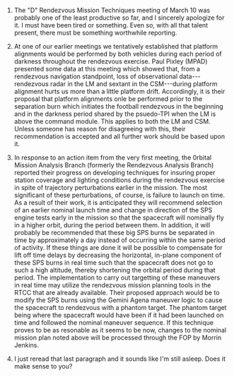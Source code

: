 ﻿---
layout: tindallgram
date: Mar 4, 1968
from: PA/Chief, Apollo Data Priority Coordination
serial: 66-PA-T-61A
subject: Seventh "D" Mission Rendezvous Mission Techniques meeting.
---

1. The "D" Rendezvous Mission Techniques meeting of March 10 was probably
one of the least productive so far, and I sincerely apologize for it.  I
must have been tired or something.  Even so, with all that talent present,
there must be something worthwhile reporting.


2. At one of our earlier meetings we tentatively established that platform
alignments would be performed by both vehicles during each period of darkness
throughout the rendezvous exercise.  Paul Pixley (MPAD) presented some data
at this meeting which showed that, from a rendezvous navigation standpoint,
loss of observational data---rendezvous radar in the LM and sextant in the
CSM---during platform alignment hurts us more than a little platform drift.
Accordingly, it is their proposal that platform alignments onle be performed
prior to the separation burn which initiates the football rendezvous in the
beginning and in the darkness period shared by the psuedo-TPI when the LM
is above the command module.  This applies to both the LM and CSM. Unless
someone has reason for disagreeing with this, their recommendation is accepted
and all further work should be based upon it.


3.  In response to an action item from the very first meeting, the 0rbital
Mission Analysis Branch (formerly the Rendezvous Analysis Branch) reported
their progress on developing techniques for insuring proper station coverage
and lighting conditions during the rendezvous exercise in spite of trajectory
perturbations earlier in the mission.  The most significant of these
perturbations, of course, is failure to launch on time.  As a result of
their work, it is anticipated they will recommend selection of an earlier
nominal launch time and change in direction of the SPS engine tests early
in the mission so that the spacecraft will nominally fly in a higher orbit,
during the period between them.  In addition, it will probably be recommended
that these big SPS burns be separated in time by approximately a day instead
of occurring within the same period of activity.  If these things are done
it will be possible to compensate for lift off time delays by decreasing the
horizontal, in-plane component of these SPS burns in real time such that the
spacecraft does not go to such a high altitude, thereby shortening the
orbital period during that period.  The implementation to carry out targetting
of these maneuvers in real time may utilize the rendezvous mission planning
tools in the RTCC that are already available.  Their proposed approach would
be to modify the SPS burns using the Gemini Agena maneuver logic to cause
the spacecraft to rendezvous with a phantom target.  The phantom target
being where the spacecraft would have been if it had been launched on
time and followed the nominal maneuver sequence. If this technique
proves to be as resonable as it seems to be now, changes to the nominal
mission plan noted above will be processed through the FOP by Morrin
Jenkins.

4. I just reread that last paragraph and it sounds like I'm still asleep.
Does it make sense to you?
